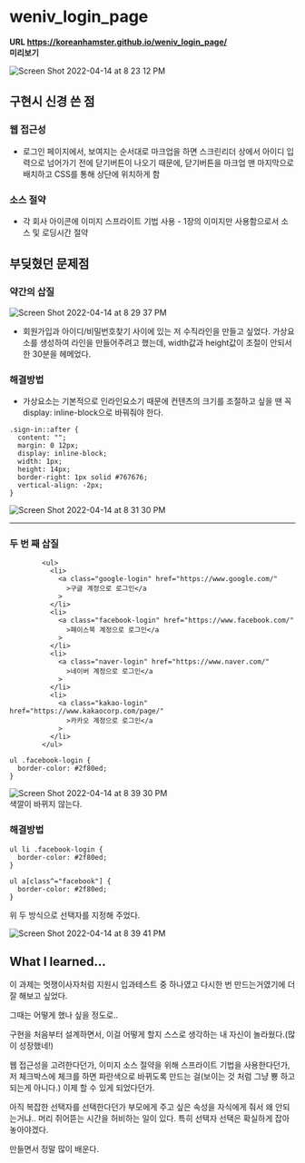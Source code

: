 # weniv_login_page

**URL https://koreanhamster.github.io/weniv_login_page/**    
     **미리보기**

![Screen Shot 2022-04-14 at 8 23 12 PM](https://user-images.githubusercontent.com/95600994/163381824-7948b980-fe4d-4b8c-a10a-5e34db3efd39.png)

## 구현시 신경 쓴 점


### 웹 접근성

- 로그인 페이지에서, 보여지는 순서대로 마크업을 하면 스크린리더 상에서 아이디 입력으로 넘어가기 전에 닫기버튼이 나오기 때문에, 닫기버튼을 마크업 맨 마지막으로 배치하고 CSS를 통해 상단에 위치하게 함

### 소스 절약

- 각 회사 아이콘에 이미지 스프라이트 기법 사용 - 1장의 이미지만 사용함으로서 소스 및 로딩시간 절약



## 부딪혔던 문제점

### 약간의 삽질

![Screen Shot 2022-04-14 at 8 29 37 PM](https://user-images.githubusercontent.com/95600994/163382578-d5a8b8ef-0d36-4f8a-8b10-86ee8ddaa393.png)    

- 회원가입과 아이디/비밀번호찾기 사이에 있는 저 수직라인을 만들고 싶었다. 가상요소를 생성하여 라인을 만들어주려고 했는데, width값과 height값이 조절이 안되서 한 30분을 헤메었다.    

### 해결방법

- 가상요소는 기본적으로 인라인요소기 때문에 컨텐츠의 크기를 조절하고 싶을 땐 꼭 display: inline-block으로 바꿔줘야 한다.


```
.sign-in::after {
  content: "";
  margin: 0 12px;
  display: inline-block;
  width: 1px;
  height: 14px;
  border-right: 1px solid #767676;
  vertical-align: -2px;
}

```
      
![Screen Shot 2022-04-14 at 8 31 30 PM](https://user-images.githubusercontent.com/95600994/163382637-33a51161-5706-4bf0-a5b8-ec2e7f5cd23a.png)      

---
### 두 번 째 삽질  

```
        <ul>
          <li>
            <a class="google-login" href="https://www.google.com/"
              >구글 계정으로 로그인</a
            >
          </li>
          <li>
            <a class="facebook-login" href="https://www.facebook.com/"
              >페이스북 계정으로 로그인</a
            >
          </li>
          <li>
            <a class="naver-login" href="https://www.naver.com/"
              >네이버 계정으로 로그인</a
            >
          </li>
          <li>
            <a class="kakao-login" href="https://www.kakaocorp.com/page/"
              >카카오 계정으로 로그인</a
            >
          </li>
        </ul>
```

```
ul .facebook-login {
  border-color: #2f80ed;
}
```

![Screen Shot 2022-04-14 at 8 39 30 PM](https://user-images.githubusercontent.com/95600994/163383567-4cf466ca-faab-4461-9d91-88dffc35490f.png)     
색깔이 바뀌지 않는다.

### 해결방법

```
ul li .facebook-login {
  border-color: #2f80ed;
}
```
```
ul a[class^="facebook"] {
  border-color: #2f80ed;
}
```

위 두 방식으로 선택자를 지정해 주었다.

        
![Screen Shot 2022-04-14 at 8 39 41 PM](https://user-images.githubusercontent.com/95600994/163383751-13a6606d-a513-4537-83af-817099ec7dd6.png)

## What I learned...

이 과제는 멋쟁이사자처럼 지원시 입과테스트 중 하나였고 다시한 번 만드는거였기에 더 잘 해보고 싶었다.

그때는 어떻게 했나 싶을 정도로.. 

구현을 처음부터 설계하면서, 이걸 어떻게 할지 스스로 생각하는 내 자신이 놀라웠다.(많이 성장했네!)

웹 접근성을 고려한다던가, 이미지 소스 절약을 위해 스프라이트 기법을 사용한다던가, 저 체크박스에 체크를 하면 파란색으로 바뀌도록 만드는 걸(보이는 것 처럼 그냥 뿅 하고 되는게 아니다.) 이제 할 수 있게 되었다던가.



아직 복잡한 선택자를 선택한다던가 부모에게 주고 싶은 속성을 자식에게 줘서 왜 안되는거냐.. 머리 쥐어뜯는   시간을 허비하는 일이 있다. 특히 선택자 선택은 확실하게 잡아놓아야겠다.



만들면서 정말 많이 배운다.


